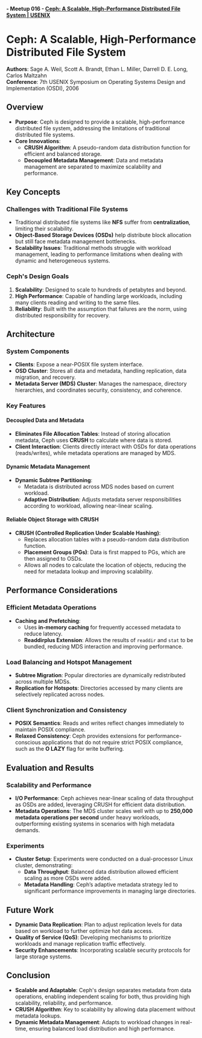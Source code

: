 **- Meetup 016 - [Ceph: A Scalable, High-Performance Distributed File System | USENIX](https://www.usenix.org/conference/osdi-06/ceph-scalable-high-performance-distributed-file-system)**

# Ceph: A Scalable, High-Performance Distributed File System

**Authors**: Sage A. Weil, Scott A. Brandt, Ethan L. Miller, Darrell D. E. Long, Carlos Maltzahn  
**Conference**: 7th USENIX Symposium on Operating Systems Design and Implementation (OSDI), 2006

## Overview

- **Purpose**: Ceph is designed to provide a scalable, high-performance distributed file system, addressing the limitations of traditional distributed file systems.
- **Core Innovations**:
    - **CRUSH Algorithm**: A pseudo-random data distribution function for efficient and balanced storage.
    - **Decoupled Metadata Management**: Data and metadata management are separated to maximize scalability and performance.

## Key Concepts

### Challenges with Traditional File Systems

- Traditional distributed file systems like **NFS** suffer from **centralization**, limiting their scalability.
- **Object-Based Storage Devices (OSDs)** help distribute block allocation but still face metadata management bottlenecks.
- **Scalability Issues**: Traditional methods struggle with workload management, leading to performance limitations when dealing with dynamic and heterogeneous systems.

### Ceph's Design Goals

1. **Scalability**: Designed to scale to hundreds of petabytes and beyond.
2. **High Performance**: Capable of handling large workloads, including many clients reading and writing to the same files.
3. **Reliability**: Built with the assumption that failures are the norm, using distributed responsibility for recovery.

## Architecture

### System Components

- **Clients**: Expose a near-POSIX file system interface.
- **OSD Cluster**: Stores all data and metadata, handling replication, data migration, and recovery.
- **Metadata Server (MDS) Cluster**: Manages the namespace, directory hierarchies, and coordinates security, consistency, and coherence.

### Key Features

#### Decoupled Data and Metadata

- **Eliminates File Allocation Tables**: Instead of storing allocation metadata, Ceph uses **CRUSH** to calculate where data is stored.
- **Client Interaction**: Clients directly interact with OSDs for data operations (reads/writes), while metadata operations are managed by MDS.

#### Dynamic Metadata Management

- **Dynamic Subtree Partitioning**:
    - Metadata is distributed across MDS nodes based on current workload.
    - **Adaptive Distribution**: Adjusts metadata server responsibilities according to workload, allowing near-linear scaling.

#### Reliable Object Storage with CRUSH

- **CRUSH (Controlled Replication Under Scalable Hashing)**:
    - Replaces allocation tables with a pseudo-random data distribution function.
    - **Placement Groups (PGs)**: Data is first mapped to PGs, which are then assigned to OSDs.
    - Allows all nodes to calculate the location of objects, reducing the need for metadata lookup and improving scalability.

## Performance Considerations

### Efficient Metadata Operations

- **Caching and Prefetching**:
    - Uses **in-memory caching** for frequently accessed metadata to reduce latency.
    - **Readdirplus Extension**: Allows the results of `readdir` and `stat` to be bundled, reducing MDS interaction and improving performance.

### Load Balancing and Hotspot Management

- **Subtree Migration**: Popular directories are dynamically redistributed across multiple MDSs.
- **Replication for Hotspots**: Directories accessed by many clients are selectively replicated across nodes.

### Client Synchronization and Consistency

- **POSIX Semantics**: Reads and writes reflect changes immediately to maintain POSIX compliance.
- **Relaxed Consistency**: Ceph provides extensions for performance-conscious applications that do not require strict POSIX compliance, such as the **O LAZY** flag for write buffering.

## Evaluation and Results

### Scalability and Performance

- **I/O Performance**: Ceph achieves near-linear scaling of data throughput as OSDs are added, leveraging CRUSH for efficient data distribution.
- **Metadata Operations**: The MDS cluster scales well with up to **250,000 metadata operations per second** under heavy workloads, outperforming existing systems in scenarios with high metadata demands.

### Experiments

- **Cluster Setup**: Experiments were conducted on a dual-processor Linux cluster, demonstrating:
    - **Data Throughput**: Balanced data distribution allowed efficient scaling as more OSDs were added.
    - **Metadata Handling**: Ceph’s adaptive metadata strategy led to significant performance improvements in managing large directories.

## Future Work

- **Dynamic Data Replication**: Plan to adjust replication levels for data based on workload to further optimize hot data access.
- **Quality of Service (QoS)**: Developing mechanisms to prioritize workloads and manage replication traffic effectively.
- **Security Enhancements**: Incorporating scalable security protocols for large storage systems.

## Conclusion

- **Scalable and Adaptable**: Ceph's design separates metadata from data operations, enabling independent scaling for both, thus providing high scalability, reliability, and performance.
- **CRUSH Algorithm**: Key to scalability by allowing data placement without metadata lookups.
- **Dynamic Metadata Management**: Adapts to workload changes in real-time, ensuring balanced load distribution and high performance.